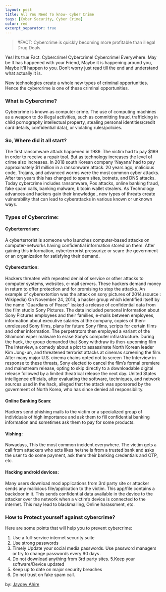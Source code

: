 ```yaml
---
layout: post
title: All You Need To know- Cyber Crime
tags: [Cyber Security, Cyber Crime]
color: red
excerpt_separator: true
---
```


> #FACT: Cybercrime is quickly becoming more profitable than illegal Drug Deals.

Yes! Its true Fact. Cybercrime! Cybercrime! Cybercrime! Everywhere.
May be It has happened with your Friend, Maybe it is happening around you, Maybe it’ll happen to you. Don’t worry just read till the end and understand what actually it is.

New technologies create a whole new types of criminal opportunities.
Hence the cybercrime is one of these criminal opportunities.

### What is Cybercrime?
Cybercrime is known as computer crime. The use of computing machines as a weapon to do illegal activities, such as committing fraud, trafficking in child pornography intellectual property, stealing personal identities(credit card details, confidential data), or violating rules/policies.

### So, Where did it all start?
The first ransomware attack happened in 1989. The victim had to pay $189 in order to receive a repair tool. But as technology increases the level of crime also increases. In 2018 south Korean company ‘Nayana’ had to pay approximately $1 million in a ransomware attack.
20 years ago, malicious code, Trojans, and advanced worms were the most common cyber attacks. After ten years this has changed to spam sites, botnets, and DNS attacks. Today cybercrime includes ransomware, Pos attacks, online banking fraud, fake spam calls, banking malware, bitcoin wallet stealers. As Technology advances and hackers gain their knowledge , new types of threats create vulnerability that can lead to cyberattacks in various known or unknown ways.

### Types of Cybercrime:

#### Cyberterrorism:
A cyberterrorist is someone who launches computer-based attacks on computer-networks having confidential information stored on them. After gaining this information, cyberterrorist pressurize or scare the government or an organization for satisfying their demand.

#### Cyberextortion:
Hackers threaten with repeated denial of service or other attacks to computer systems, websites, e-mail servers. These hackers demand money in return to offer protection and for promising to stop the attacks.
An example of cyberextortion was the attack on sony pictures of 2014.(source : Wikipedia)
On November 24, 2014, a hacker group which identified itself by the name “Guardians of Peace” leaked a release of confidential data from the film studio Sony Pictures. The data included personal information about Sony Pictures employees and their families, e-mails between employees, information about executive salaries at the company, copies of then-unreleased Sony films, plans for future Sony films, scripts for certain films and other information. The perpetrators then employed a variant of the Shamoon wiper malware to erase Sony’s computer infrastructure.
During the hack, the group demanded that Sony withdraw its then-upcoming film The Interview, a comedy about a plot to assassinate North Korean leader Kim Jong-un, and threatened terrorist attacks at cinemas screening the film. After many major U.S. cinema chains opted not to screen The Interview in response to these threats, Sony elected to cancel the film’s formal premiere and mainstream release, opting to skip directly to a downloadable digital release followed by a limited theatrical release the next day.
United States intelligence officials, after evaluating the software, techniques, and network sources used in the hack, alleged that the attack was sponsored by the government of North Korea, who has since denied all responsibility.

#### Online Banking Scam:
Hackers send phishing mails to the victim or a specialized group of individuals of high importance and ask them to fill confidential banking information and sometimes ask them to pay for some products.

#### Vishing:
Nowadays, This the most common incident everywhere. The victim gets a call from attackers who acts likes he/she is from a trusted bank and asks the user to do some payment, ask them their banking credentials and OTP, etc.

#### Hacking android devices:
Many users download mod applications from 3rd party site or attacker sends any malicious file/application to the victim. This app/file contains a backdoor in it. This sends confidential data available in the device to the attacker over the network when a victim’s device is connected to the internet.
This may lead to blackmailing, Online harassment, etc.

### How to Protect yourself against cybercrime?
Here are some points that will help you to prevent cybercrime:
1. Use a full-service internet security suite
2. Use strong passwords
3. Timely Update your social media passwords. Use password managers or try to change passwords every 90 days .
4. Do not download anything from 3rd party sites.
5.Keep your software/Device updated
7. Keep up to date on major security breaches
8. Do not trust on fake spam call.


by: [Jaydev Ahire](https://www.linkedin.com/in/jaydev-ahire)
